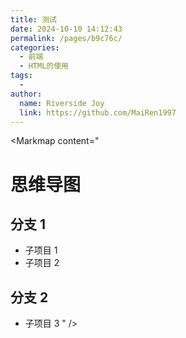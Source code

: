 ```yaml
---
title: 测试
date: 2024-10-10 14:12:43
permalink: /pages/b9c76c/
categories:
  - 前端
  - HTML的使用
tags:
  - 
author: 
  name: Riverside Joy
  link: https://github.com/MaiRen1997
---
```

<Markmap content="
# 思维导图
## 分支 1
- 子项目 1
- 子项目 2
## 分支 2
- 子项目 3
" />